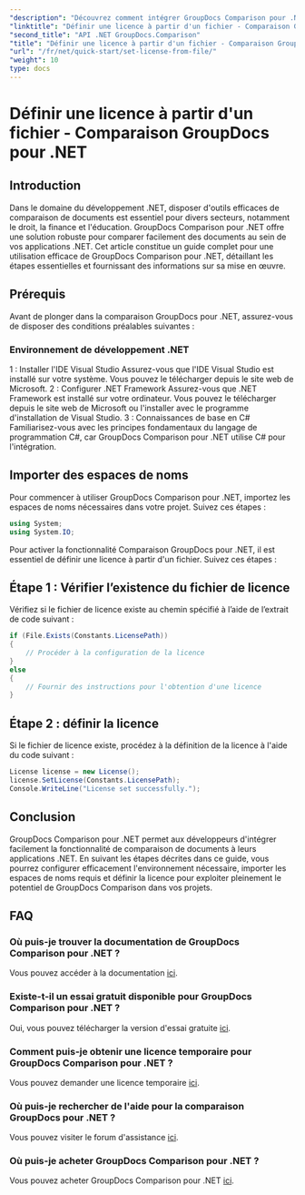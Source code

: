 ```yaml
---
"description": "Découvrez comment intégrer GroupDocs Comparison pour .NET de manière transparente à vos applications. Configurez, importez des espaces de noms et comparez des documents en toute simplicité."
"linktitle": "Définir une licence à partir d'un fichier - Comparaison GroupDocs pour .NET"
"second_title": "API .NET GroupDocs.Comparison"
"title": "Définir une licence à partir d'un fichier - Comparaison GroupDocs pour .NET"
"url": "/fr/net/quick-start/set-license-from-file/"
"weight": 10
type: docs
---
```

# Définir une licence à partir d'un fichier - Comparaison GroupDocs pour .NET

## Introduction
Dans le domaine du développement .NET, disposer d'outils efficaces de comparaison de documents est essentiel pour divers secteurs, notamment le droit, la finance et l'éducation. GroupDocs Comparison pour .NET offre une solution robuste pour comparer facilement des documents au sein de vos applications .NET. Cet article constitue un guide complet pour une utilisation efficace de GroupDocs Comparison pour .NET, détaillant les étapes essentielles et fournissant des informations sur sa mise en œuvre.
## Prérequis
Avant de plonger dans la comparaison GroupDocs pour .NET, assurez-vous de disposer des conditions préalables suivantes :
### Environnement de développement .NET
1 : Installer l'IDE Visual Studio
Assurez-vous que l'IDE Visual Studio est installé sur votre système. Vous pouvez le télécharger depuis le site web de Microsoft.
2 : Configurer .NET Framework
Assurez-vous que .NET Framework est installé sur votre ordinateur. Vous pouvez le télécharger depuis le site web de Microsoft ou l'installer avec le programme d'installation de Visual Studio.
3 : Connaissances de base en C#
Familiarisez-vous avec les principes fondamentaux du langage de programmation C#, car GroupDocs Comparison pour .NET utilise C# pour l'intégration.

## Importer des espaces de noms
Pour commencer à utiliser GroupDocs Comparison pour .NET, importez les espaces de noms nécessaires dans votre projet. Suivez ces étapes :
```csharp
using System;
using System.IO;
```

Pour activer la fonctionnalité Comparaison GroupDocs pour .NET, il est essentiel de définir une licence à partir d'un fichier. Suivez ces étapes :
## Étape 1 : Vérifier l’existence du fichier de licence
Vérifiez si le fichier de licence existe au chemin spécifié à l’aide de l’extrait de code suivant :
```csharp
if (File.Exists(Constants.LicensePath))
{
    // Procéder à la configuration de la licence
}
else
{
    // Fournir des instructions pour l'obtention d'une licence
}
```
## Étape 2 : définir la licence
Si le fichier de licence existe, procédez à la définition de la licence à l'aide du code suivant :
```csharp
License license = new License();
license.SetLicense(Constants.LicensePath);
Console.WriteLine("License set successfully.");
```

## Conclusion
GroupDocs Comparison pour .NET permet aux développeurs d'intégrer facilement la fonctionnalité de comparaison de documents à leurs applications .NET. En suivant les étapes décrites dans ce guide, vous pourrez configurer efficacement l'environnement nécessaire, importer les espaces de noms requis et définir la licence pour exploiter pleinement le potentiel de GroupDocs Comparison dans vos projets.
## FAQ
### Où puis-je trouver la documentation de GroupDocs Comparison pour .NET ?
Vous pouvez accéder à la documentation [ici](https://tutorials.groupdocs.com/comparison/net/).
### Existe-t-il un essai gratuit disponible pour GroupDocs Comparison pour .NET ?
Oui, vous pouvez télécharger la version d'essai gratuite [ici](https://releases.groupdocs.com/).
### Comment puis-je obtenir une licence temporaire pour GroupDocs Comparison pour .NET ?
Vous pouvez demander une licence temporaire [ici](https://purchase.groupdocs.com/temporary-license/).
### Où puis-je rechercher de l'aide pour la comparaison GroupDocs pour .NET ?
Vous pouvez visiter le forum d'assistance [ici](https://forum.groupdocs.com/c/comparison/12).
### Où puis-je acheter GroupDocs Comparison pour .NET ?
Vous pouvez acheter GroupDocs Comparison pour .NET [ici](https://purchase.groupdocs.com/buy).
